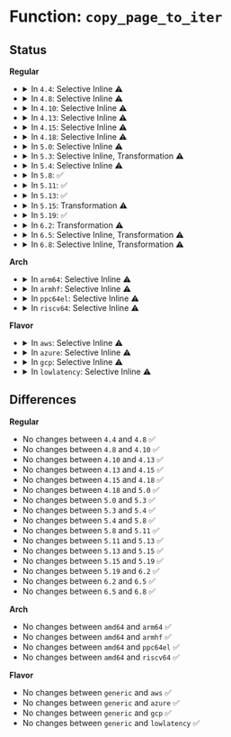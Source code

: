 # Function: <code>copy_page_to_iter</code>

## Status
<b>Regular</b>
<ul>
<li>
<details>
<summary>In <code>4.4</code>: Selective Inline ⚠️</summary>

```c
size_t copy_page_to_iter(struct page *page, size_t offset, size_t bytes, struct iov_iter *i);
```

**Collision:** Unique Global

**Inline:** Selective

**Transformation:** False

**Instances:**

```
In lib/iov_iter.c (ffffffff813fdbb0)
Location: lib/iov_iter.c:449
Inline: True
Direct callers:
  - mm/filemap.c:generic_file_read_iter
  - mm/shmem.c:shmem_file_read_iter
  - fs/pipe.c:pipe_read
  - fs/splice.c:pipe_to_user
  - fs/hugetlbfs/inode.c:hugetlbfs_read_iter
  - block/bio.c:bio_uncopy_user
  - net/core/datagram.c:skb_copy_datagram_iter
```
**Symbols:**

```
ffffffff813fdbb0-ffffffff813fdc41: copy_page_to_iter (STB_GLOBAL)
```
</details>
</li>
<li>
<details>
<summary>In <code>4.8</code>: Selective Inline ⚠️</summary>

```c
size_t copy_page_to_iter(struct page *page, size_t offset, size_t bytes, struct iov_iter *i);
```

**Collision:** Unique Global

**Inline:** Selective

**Transformation:** False

**Instances:**

```
In lib/iov_iter.c (ffffffff81444cf0)
Location: lib/iov_iter.c:404
Inline: True
Direct callers:
  - mm/filemap.c:generic_file_read_iter
  - mm/shmem.c:shmem_file_read_iter
  - fs/pipe.c:pipe_read
  - fs/splice.c:pipe_to_user
  - fs/hugetlbfs/inode.c:hugetlbfs_read_iter
  - block/bio.c:bio_uncopy_user
  - net/core/datagram.c:skb_copy_datagram_iter
```
**Symbols:**

```
ffffffff81444cf0-ffffffff81444d7a: copy_page_to_iter (STB_GLOBAL)
```
</details>
</li>
<li>
<details>
<summary>In <code>4.10</code>: Selective Inline ⚠️</summary>

```c
size_t copy_page_to_iter(struct page *page, size_t offset, size_t bytes, struct iov_iter *i);
```

**Collision:** Unique Global

**Inline:** Selective

**Transformation:** False

**Instances:**

```
In lib/iov_iter.c (ffffffff81463550)
Location: lib/iov_iter.c:642
Inline: True
Direct callers:
  - mm/filemap.c:generic_file_read_iter
  - mm/shmem.c:shmem_file_read_iter
  - fs/pipe.c:pipe_read
  - fs/splice.c:pipe_to_user
  - fs/hugetlbfs/inode.c:hugetlbfs_read_iter
  - fs/fuse/file.c:fuse_do_ioctl
  - block/bio.c:bio_uncopy_user
  - net/core/datagram.c:skb_copy_datagram_iter
```
**Symbols:**

```
ffffffff81463550-ffffffff814636fb: copy_page_to_iter (STB_GLOBAL)
```
</details>
</li>
<li>
<details>
<summary>In <code>4.13</code>: Selective Inline ⚠️</summary>

```c
size_t copy_page_to_iter(struct page *page, size_t offset, size_t bytes, struct iov_iter *i);
```

**Collision:** Unique Global

**Inline:** Selective

**Transformation:** False

**Instances:**

```
In lib/iov_iter.c (ffffffff814674a0)
Location: lib/iov_iter.c:697
Inline: True
Direct callers:
  - mm/filemap.c:generic_file_read_iter
  - mm/shmem.c:shmem_file_read_iter
  - fs/pipe.c:pipe_read
  - fs/splice.c:pipe_to_user
  - fs/hugetlbfs/inode.c:hugetlbfs_read_iter
  - fs/fuse/file.c:fuse_do_ioctl
  - block/bio.c:bio_uncopy_user
  - net/core/datagram.c:skb_copy_datagram_iter
```
**Symbols:**

```
ffffffff814674a0-ffffffff81467740: copy_page_to_iter (STB_GLOBAL)
```
</details>
</li>
<li>
<details>
<summary>In <code>4.15</code>: Selective Inline ⚠️</summary>

```c
size_t copy_page_to_iter(struct page *page, size_t offset, size_t bytes, struct iov_iter *i);
```

**Collision:** Unique Global

**Inline:** Selective

**Transformation:** False

**Instances:**

```
In lib/iov_iter.c (ffffffff814935a0)
Location: lib/iov_iter.c:699
Inline: True
Direct callers:
  - mm/filemap.c:generic_file_read_iter
  - mm/shmem.c:shmem_file_read_iter
  - fs/pipe.c:pipe_read
  - fs/splice.c:pipe_to_user
  - fs/hugetlbfs/inode.c:hugetlbfs_read_iter
  - fs/fuse/file.c:fuse_do_ioctl
  - block/bio.c:bio_uncopy_user
  - net/core/datagram.c:skb_copy_datagram_iter
```
**Symbols:**

```
ffffffff814935a0-ffffffff8149388b: copy_page_to_iter (STB_GLOBAL)
```
</details>
</li>
<li>
<details>
<summary>In <code>4.18</code>: Selective Inline ⚠️</summary>

```c
size_t copy_page_to_iter(struct page *page, size_t offset, size_t bytes, struct iov_iter *i);
```

**Collision:** Unique Global

**Inline:** Selective

**Transformation:** False

**Instances:**

```
In lib/iov_iter.c (ffffffff814c89c0)
Location: lib/iov_iter.c:829
Inline: True
Direct callers:
  - kernel/bpf/sockmap.c:bpf_tcp_recvmsg
  - mm/filemap.c:generic_file_buffered_read
  - mm/shmem.c:shmem_file_read_iter
  - fs/pipe.c:pipe_read
  - fs/splice.c:pipe_to_user
  - fs/hugetlbfs/inode.c:hugetlbfs_read_iter
  - fs/fuse/file.c:fuse_do_ioctl
  - block/bio.c:bio_uncopy_user
  - net/core/datagram.c:skb_copy_datagram_iter
```
**Symbols:**

```
ffffffff814c89c0-ffffffff814c8cc3: copy_page_to_iter (STB_GLOBAL)
```
</details>
</li>
<li>
<details>
<summary>In <code>5.0</code>: Selective Inline ⚠️</summary>

```c
size_t copy_page_to_iter(struct page *page, size_t offset, size_t bytes, struct iov_iter *i);
```

**Collision:** Unique Global

**Inline:** Selective

**Transformation:** False

**Instances:**

```
In lib/iov_iter.c (ffffffff814dd060)
Location: lib/iov_iter.c:873
Inline: True
Direct callers:
  - mm/filemap.c:generic_file_buffered_read
  - mm/shmem.c:shmem_file_read_iter
  - fs/pipe.c:pipe_read
  - fs/splice.c:pipe_to_user
  - fs/hugetlbfs/inode.c:hugetlbfs_read_iter
  - fs/fuse/file.c:fuse_do_ioctl
  - block/bio.c:bio_uncopy_user
  - net/ipv4/tcp_bpf.c:__tcp_bpf_recvmsg
```
**Symbols:**

```
ffffffff814dd060-ffffffff814dd363: copy_page_to_iter (STB_GLOBAL)
```
</details>
</li>
<li>
<details>
<summary>In <code>5.3</code>: Selective Inline, Transformation ⚠️</summary>

```c
size_t copy_page_to_iter(struct page *page, size_t offset, size_t bytes, struct iov_iter *i);
```

**Collision:** Unique Global

**Inline:** Selective

**Transformation:** True

**Instances:**

```
In lib/iov_iter.c (ffffffff81509908)
Location: lib/iov_iter.c:887
Inline: True
Direct callers:
  - mm/filemap.c:generic_file_buffered_read
  - mm/shmem.c:shmem_file_read_iter
  - fs/pipe.c:pipe_read
  - fs/splice.c:pipe_to_user
  - fs/hugetlbfs/inode.c:hugetlbfs_read_iter
  - fs/fuse/file.c:fuse_do_ioctl
  - block/bio.c:bio_uncopy_user
  - net/ipv4/tcp_bpf.c:__tcp_bpf_recvmsg
```
**Symbols:**

```
ffffffff8150ae38-ffffffff8150ae4a: copy_page_to_iter.cold (STB_LOCAL)
ffffffff81509790-ffffffff81509a98: copy_page_to_iter (STB_GLOBAL)
```
</details>
</li>
<li>
<details>
<summary>In <code>5.4</code>: Selective Inline ⚠️</summary>

```c
size_t copy_page_to_iter(struct page *page, size_t offset, size_t bytes, struct iov_iter *i);
```

**Collision:** Unique Global

**Inline:** Selective

**Transformation:** False

**Instances:**

```
In lib/iov_iter.c (ffffffff81526bb0)
Location: lib/iov_iter.c:887
Inline: True
Direct callers:
  - mm/filemap.c:generic_file_buffered_read
  - mm/shmem.c:shmem_file_read_iter
  - fs/pipe.c:pipe_read
  - fs/splice.c:pipe_to_user
  - fs/hugetlbfs/inode.c:hugetlbfs_read_iter
  - fs/fuse/file.c:fuse_do_ioctl
  - block/bio.c:bio_uncopy_user
  - net/ipv4/tcp_bpf.c:__tcp_bpf_recvmsg
```
**Symbols:**

```
ffffffff81526bb0-ffffffff81526ec4: copy_page_to_iter (STB_GLOBAL)
```
</details>
</li>
<li>
<details>
<summary>In <code>5.8</code>: ✅</summary>

```c
size_t copy_page_to_iter(struct page *page, size_t offset, size_t bytes, struct iov_iter *i);
```

**Collision:** Unique Global

**Inline:** No

**Transformation:** False

**Instances:**

```
In lib/iov_iter.c (ffffffff8158b930)
Location: lib/iov_iter.c:908
Inline: False
Direct callers:
  - mm/filemap.c:generic_file_buffered_read
  - mm/shmem.c:shmem_file_read_iter
  - mm/process_vm_access.c:process_vm_rw_single_vec
  - fs/pipe.c:pipe_read
  - fs/splice.c:pipe_to_user
  - fs/hugetlbfs/inode.c:hugetlbfs_read_iter
  - fs/fuse/file.c:fuse_do_ioctl
  - block/blk-map.c:bio_copy_to_iter
  - net/ipv4/tcp_bpf.c:__tcp_bpf_recvmsg
```
**Symbols:**

```
ffffffff8158b930-ffffffff8158ba5f: copy_page_to_iter (STB_GLOBAL)
```
</details>
</li>
<li>
<details>
<summary>In <code>5.11</code>: ✅</summary>

```c
size_t copy_page_to_iter(struct page *page, size_t offset, size_t bytes, struct iov_iter *i);
```

**Collision:** Unique Global

**Inline:** No

**Transformation:** False

**Instances:**

```
In lib/iov_iter.c (ffffffff815a74b0)
Location: lib/iov_iter.c:915
Inline: False
Direct callers:
  - mm/filemap.c:generic_file_buffered_read
  - mm/shmem.c:shmem_file_read_iter
  - fs/pipe.c:pipe_read
  - fs/splice.c:pipe_to_user
  - fs/hugetlbfs/inode.c:hugetlbfs_read_iter
  - fs/fuse/file.c:fuse_do_ioctl
  - block/blk-map.c:bio_copy_to_iter
  - net/ipv4/tcp_bpf.c:__tcp_bpf_recvmsg
```
**Symbols:**

```
ffffffff815a74b0-ffffffff815a75df: copy_page_to_iter (STB_GLOBAL)
```
</details>
</li>
<li>
<details>
<summary>In <code>5.13</code>: ✅</summary>

```c
size_t copy_page_to_iter(struct page *page, size_t offset, size_t bytes, struct iov_iter *i);
```

**Collision:** Unique Global

**Inline:** No

**Transformation:** False

**Instances:**

```
In lib/iov_iter.c (ffffffff815b13b0)
Location: lib/iov_iter.c:979
Inline: False
Direct callers:
  - mm/filemap.c:filemap_read
  - mm/shmem.c:shmem_file_read_iter
  - fs/pipe.c:pipe_read
  - fs/splice.c:pipe_to_user
  - fs/hugetlbfs/inode.c:hugetlbfs_read_iter
  - fs/fuse/ioctl.c:fuse_do_ioctl
  - block/blk-map.c:blk_rq_unmap_user
  - net/core/skmsg.c:sk_msg_recvmsg
```
**Symbols:**

```
ffffffff815b13b0-ffffffff815b17ec: copy_page_to_iter (STB_GLOBAL)
```
</details>
</li>
<li>
<details>
<summary>In <code>5.15</code>: Transformation ⚠️</summary>

```c
size_t copy_page_to_iter(struct page *page, size_t offset, size_t bytes, struct iov_iter *i);
```

**Collision:** Unique Global

**Inline:** No

**Transformation:** True

**Instances:**

```
In lib/iov_iter.c (0)
Location: lib/iov_iter.c:826
Inline: False
Direct callers:
  - mm/filemap.c:filemap_read
  - mm/shmem.c:shmem_file_read_iter
  - fs/pipe.c:pipe_read
  - fs/splice.c:pipe_to_user
  - fs/hugetlbfs/inode.c:hugetlbfs_read_iter
  - fs/fuse/ioctl.c:fuse_do_ioctl
  - block/blk-map.c:blk_rq_unmap_user
  - net/core/skmsg.c:sk_msg_recvmsg
```
**Symbols:**

```
ffffffff81cda970-ffffffff81cda989: copy_page_to_iter.cold (STB_LOCAL)
ffffffff81618ea0-ffffffff81619291: copy_page_to_iter (STB_GLOBAL)
```
</details>
</li>
<li>
<details>
<summary>In <code>5.19</code>: ✅</summary>

```c
size_t copy_page_to_iter(struct page *page, size_t offset, size_t bytes, struct iov_iter *i);
```

**Collision:** Unique Global

**Inline:** No

**Transformation:** False

**Instances:**

```
In lib/iov_iter.c (ffffffff816e5b90)
Location: lib/iov_iter.c:878
Inline: False
Direct callers:
  - mm/filemap.c:filemap_read
  - mm/shmem.c:shmem_file_read_iter
  - mm/shmem.c:shmem_file_read_iter
  - fs/pipe.c:pipe_read
  - fs/splice.c:pipe_to_user
  - fs/hugetlbfs/inode.c:hugetlbfs_read_iter
  - fs/fuse/ioctl.c:fuse_do_ioctl
  - block/blk-map.c:blk_rq_unmap_user
  - net/core/skmsg.c:sk_msg_recvmsg
```
**Symbols:**

```
ffffffff816e5b90-ffffffff816e5f61: copy_page_to_iter (STB_GLOBAL)
```
</details>
</li>
<li>
<details>
<summary>In <code>6.2</code>: Transformation ⚠️</summary>

```c
size_t copy_page_to_iter(struct page *page, size_t offset, size_t bytes, struct iov_iter *i);
```

**Collision:** Unique Global

**Inline:** No

**Transformation:** True

**Instances:**

```
In lib/iov_iter.c (0)
Location: lib/iov_iter.c:712
Inline: False
Direct callers:
  - mm/filemap.c:filemap_read
  - mm/shmem.c:shmem_file_read_iter
  - mm/shmem.c:shmem_file_read_iter
  - fs/pipe.c:pipe_read
  - fs/splice.c:pipe_to_user
  - fs/hugetlbfs/inode.c:hugetlbfs_read_iter
  - fs/fuse/ioctl.c:fuse_do_ioctl
  - block/blk-map.c:blk_rq_unmap_user
  - net/core/skmsg.c:sk_msg_recvmsg
```
**Symbols:**

```
ffffffff820781fd-ffffffff82078212: copy_page_to_iter.cold (STB_LOCAL)
ffffffff817d42b0-ffffffff817d44a8: copy_page_to_iter (STB_GLOBAL)
```
</details>
</li>
<li>
<details>
<summary>In <code>6.5</code>: Selective Inline, Transformation ⚠️</summary>

```c
size_t copy_page_to_iter(struct page *page, size_t offset, size_t bytes, struct iov_iter *i);
```

**Collision:** Unique Global

**Inline:** Selective

**Transformation:** True

**Instances:**

```
In lib/iov_iter.c (ffffffff81811d01)
Location: lib/iov_iter.c:468
Inline: True
Direct callers:
  - mm/filemap.c:filemap_read
  - mm/shmem.c:shmem_file_read_iter
  - mm/shmem.c:shmem_file_read_iter
  - fs/pipe.c:pipe_read
  - fs/splice.c:pipe_to_user
  - fs/hugetlbfs/inode.c:hugetlbfs_read_iter
  - fs/fuse/ioctl.c:fuse_do_ioctl
  - block/blk-map.c:blk_rq_unmap_user
  - net/core/skmsg.c:sk_msg_recvmsg
```
**Symbols:**

```
ffffffff820f8542-ffffffff820f8578: copy_page_to_iter.cold (STB_LOCAL)
ffffffff81811cb0-ffffffff81811e18: copy_page_to_iter (STB_GLOBAL)
```
</details>
</li>
<li>
<details>
<summary>In <code>6.8</code>: Selective Inline, Transformation ⚠️</summary>

```c
size_t copy_page_to_iter(struct page *page, size_t offset, size_t bytes, struct iov_iter *i);
```

**Collision:** Unique Global

**Inline:** Selective

**Transformation:** True

**Instances:**

```
In lib/iov_iter.c (ffffffff81858af1)
Location: lib/iov_iter.c:349
Inline: True
Direct callers:
  - mm/filemap.c:filemap_read
  - mm/shmem.c:shmem_file_read_iter
  - mm/shmem.c:shmem_file_read_iter
  - fs/pipe.c:pipe_read
  - fs/splice.c:pipe_to_user
  - fs/hugetlbfs/inode.c:hugetlbfs_read_iter
  - fs/fuse/ioctl.c:fuse_do_ioctl
  - block/blk-map.c:blk_rq_unmap_user
  - net/core/skmsg.c:sk_msg_recvmsg
```
**Symbols:**

```
ffffffff821d62e0-ffffffff821d6313: copy_page_to_iter.cold (STB_LOCAL)
ffffffff81858aa0-ffffffff81858c08: copy_page_to_iter (STB_GLOBAL)
```
</details>
</li>
</ul>
<b>Arch</b>
<ul>
<li>
<details>
<summary>In <code>arm64</code>: Selective Inline ⚠️</summary>

```c
size_t copy_page_to_iter(struct page *page, size_t offset, size_t bytes, struct iov_iter *i);
```

**Collision:** Unique Global

**Inline:** Selective

**Transformation:** False

**Instances:**

```
In lib/iov_iter.c (ffff8000106312d0)
Location: lib/iov_iter.c:887
Inline: True
Direct callers:
  - mm/filemap.c:generic_file_buffered_read
  - mm/shmem.c:shmem_file_read_iter
  - fs/pipe.c:pipe_read
  - fs/splice.c:pipe_to_user
  - fs/hugetlbfs/inode.c:hugetlbfs_read_iter
  - fs/fuse/file.c:fuse_do_ioctl
  - block/bio.c:bio_uncopy_user
  - net/ipv4/tcp_bpf.c:__tcp_bpf_recvmsg
```
**Symbols:**

```
ffff8000106312d0-ffff800010631634: copy_page_to_iter (STB_GLOBAL)
```
</details>
</li>
<li>
<details>
<summary>In <code>armhf</code>: Selective Inline ⚠️</summary>

```c
size_t copy_page_to_iter(struct page *page, size_t offset, size_t bytes, struct iov_iter *i);
```

**Collision:** Unique Global

**Inline:** Selective

**Transformation:** False

**Instances:**

```
In lib/iov_iter.c (c07d7704)
Location: lib/iov_iter.c:887
Inline: True
Direct callers:
  - mm/filemap.c:generic_file_buffered_read
  - mm/shmem.c:shmem_file_read_iter
  - fs/pipe.c:pipe_read
  - fs/splice.c:pipe_to_user
  - fs/fuse/file.c:fuse_do_ioctl
  - block/bio.c:bio_uncopy_user
  - net/ipv4/tcp_bpf.c:__tcp_bpf_recvmsg
```
**Symbols:**

```
c07d7704-c07d7994: copy_page_to_iter (STB_GLOBAL)
```
</details>
</li>
<li>
<details>
<summary>In <code>ppc64el</code>: Selective Inline ⚠️</summary>

```c
size_t copy_page_to_iter(struct page *page, size_t offset, size_t bytes, struct iov_iter *i);
```

**Collision:** Unique Global

**Inline:** Selective

**Transformation:** False

**Instances:**

```
In lib/iov_iter.c (c0000000007d51d0)
Location: lib/iov_iter.c:887
Inline: True
Direct callers:
  - mm/filemap.c:generic_file_buffered_read
  - mm/shmem.c:shmem_file_read_iter
  - fs/pipe.c:pipe_read
  - fs/splice.c:pipe_to_user
  - fs/hugetlbfs/inode.c:hugetlbfs_read_iter
  - fs/fuse/file.c:fuse_do_ioctl
  - block/bio.c:bio_uncopy_user
  - net/ipv4/tcp_bpf.c:__tcp_bpf_recvmsg
```
**Symbols:**

```
c0000000007d51d0-c0000000007d566c: copy_page_to_iter (STB_GLOBAL)
```
</details>
</li>
<li>
<details>
<summary>In <code>riscv64</code>: Selective Inline ⚠️</summary>

```c
size_t copy_page_to_iter(struct page *page, size_t offset, size_t bytes, struct iov_iter *i);
```

**Collision:** Unique Global

**Inline:** Selective

**Transformation:** False

**Instances:**

```
In lib/iov_iter.c (ffffffe00045fcca)
Location: lib/iov_iter.c:887
Inline: True
Direct callers:
  - mm/filemap.c:generic_file_buffered_read
  - mm/shmem.c:shmem_file_read_iter
  - fs/pipe.c:pipe_read
  - fs/splice.c:pipe_to_user
  - fs/hugetlbfs/inode.c:hugetlbfs_read_iter
  - fs/fuse/file.c:fuse_do_ioctl
  - block/bio.c:bio_uncopy_user
  - net/ipv4/tcp_bpf.c:__tcp_bpf_recvmsg
```
**Symbols:**

```
ffffffe00045fcca-ffffffe00045ffa2: copy_page_to_iter (STB_GLOBAL)
```
</details>
</li>
</ul>
<b>Flavor</b>
<ul>
<li>
<details>
<summary>In <code>aws</code>: Selective Inline ⚠️</summary>

```c
size_t copy_page_to_iter(struct page *page, size_t offset, size_t bytes, struct iov_iter *i);
```

**Collision:** Unique Global

**Inline:** Selective

**Transformation:** False

**Instances:**

```
In lib/iov_iter.c (ffffffff8151f190)
Location: lib/iov_iter.c:887
Inline: True
Direct callers:
  - mm/filemap.c:generic_file_buffered_read
  - mm/shmem.c:shmem_file_read_iter
  - fs/pipe.c:pipe_read
  - fs/splice.c:pipe_to_user
  - fs/hugetlbfs/inode.c:hugetlbfs_read_iter
  - fs/fuse/file.c:fuse_do_ioctl
  - block/bio.c:bio_uncopy_user
  - net/ipv4/tcp_bpf.c:__tcp_bpf_recvmsg
```
**Symbols:**

```
ffffffff8151f190-ffffffff8151f4a4: copy_page_to_iter (STB_GLOBAL)
```
</details>
</li>
<li>
<details>
<summary>In <code>azure</code>: Selective Inline ⚠️</summary>

```c
size_t copy_page_to_iter(struct page *page, size_t offset, size_t bytes, struct iov_iter *i);
```

**Collision:** Unique Global

**Inline:** Selective

**Transformation:** False

**Instances:**

```
In lib/iov_iter.c (ffffffff8150f480)
Location: lib/iov_iter.c:887
Inline: True
Direct callers:
  - mm/filemap.c:generic_file_buffered_read
  - mm/shmem.c:shmem_file_read_iter
  - fs/pipe.c:pipe_read
  - fs/splice.c:pipe_to_user
  - fs/hugetlbfs/inode.c:hugetlbfs_read_iter
  - fs/fuse/file.c:fuse_do_ioctl
  - block/bio.c:bio_uncopy_user
  - net/ipv4/tcp_bpf.c:__tcp_bpf_recvmsg
```
**Symbols:**

```
ffffffff8150f480-ffffffff8150f794: copy_page_to_iter (STB_GLOBAL)
```
</details>
</li>
<li>
<details>
<summary>In <code>gcp</code>: Selective Inline ⚠️</summary>

```c
size_t copy_page_to_iter(struct page *page, size_t offset, size_t bytes, struct iov_iter *i);
```

**Collision:** Unique Global

**Inline:** Selective

**Transformation:** False

**Instances:**

```
In lib/iov_iter.c (ffffffff8151b220)
Location: lib/iov_iter.c:887
Inline: True
Direct callers:
  - mm/filemap.c:generic_file_buffered_read
  - mm/shmem.c:shmem_file_read_iter
  - fs/pipe.c:pipe_read
  - fs/splice.c:pipe_to_user
  - fs/hugetlbfs/inode.c:hugetlbfs_read_iter
  - fs/fuse/file.c:fuse_do_ioctl
  - block/bio.c:bio_uncopy_user
  - net/ipv4/tcp_bpf.c:__tcp_bpf_recvmsg
```
**Symbols:**

```
ffffffff8151b220-ffffffff8151b534: copy_page_to_iter (STB_GLOBAL)
```
</details>
</li>
<li>
<details>
<summary>In <code>lowlatency</code>: Selective Inline ⚠️</summary>

```c
size_t copy_page_to_iter(struct page *page, size_t offset, size_t bytes, struct iov_iter *i);
```

**Collision:** Unique Global

**Inline:** Selective

**Transformation:** False

**Instances:**

```
In lib/iov_iter.c (ffffffff81534a50)
Location: lib/iov_iter.c:887
Inline: True
Direct callers:
  - mm/filemap.c:generic_file_buffered_read
  - mm/shmem.c:shmem_file_read_iter
  - fs/pipe.c:pipe_read
  - fs/splice.c:pipe_to_user
  - fs/hugetlbfs/inode.c:hugetlbfs_read_iter
  - fs/fuse/file.c:fuse_do_ioctl
  - block/bio.c:bio_uncopy_user
  - net/ipv4/tcp_bpf.c:__tcp_bpf_recvmsg
```
**Symbols:**

```
ffffffff81534a50-ffffffff81534d73: copy_page_to_iter (STB_GLOBAL)
```
</details>
</li>
</ul>

## Differences
<b>Regular</b>
<ul>
<li>
No changes between <code>4.4</code> and <code>4.8</code> ✅
</li>
<li>
No changes between <code>4.8</code> and <code>4.10</code> ✅
</li>
<li>
No changes between <code>4.10</code> and <code>4.13</code> ✅
</li>
<li>
No changes between <code>4.13</code> and <code>4.15</code> ✅
</li>
<li>
No changes between <code>4.15</code> and <code>4.18</code> ✅
</li>
<li>
No changes between <code>4.18</code> and <code>5.0</code> ✅
</li>
<li>
No changes between <code>5.0</code> and <code>5.3</code> ✅
</li>
<li>
No changes between <code>5.3</code> and <code>5.4</code> ✅
</li>
<li>
No changes between <code>5.4</code> and <code>5.8</code> ✅
</li>
<li>
No changes between <code>5.8</code> and <code>5.11</code> ✅
</li>
<li>
No changes between <code>5.11</code> and <code>5.13</code> ✅
</li>
<li>
No changes between <code>5.13</code> and <code>5.15</code> ✅
</li>
<li>
No changes between <code>5.15</code> and <code>5.19</code> ✅
</li>
<li>
No changes between <code>5.19</code> and <code>6.2</code> ✅
</li>
<li>
No changes between <code>6.2</code> and <code>6.5</code> ✅
</li>
<li>
No changes between <code>6.5</code> and <code>6.8</code> ✅
</li>
</ul>
<b>Arch</b>
<ul>
<li>
No changes between <code>amd64</code> and <code>arm64</code> ✅
</li>
<li>
No changes between <code>amd64</code> and <code>armhf</code> ✅
</li>
<li>
No changes between <code>amd64</code> and <code>ppc64el</code> ✅
</li>
<li>
No changes between <code>amd64</code> and <code>riscv64</code> ✅
</li>
</ul>
<b>Flavor</b>
<ul>
<li>
No changes between <code>generic</code> and <code>aws</code> ✅
</li>
<li>
No changes between <code>generic</code> and <code>azure</code> ✅
</li>
<li>
No changes between <code>generic</code> and <code>gcp</code> ✅
</li>
<li>
No changes between <code>generic</code> and <code>lowlatency</code> ✅
</li>
</ul>
